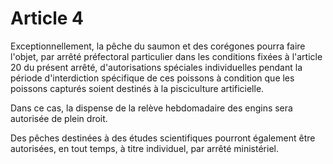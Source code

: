 # Article 4

Exceptionnellement, la pêche du saumon et des corégones pourra faire l'objet, par arrêté préfectoral particulier dans les conditions fixées à l'article 20 du présent arrêté, d'autorisations spéciales individuelles pendant la période d'interdiction spécifique de ces poissons à condition que les poissons capturés soient destinés à la pisciculture artificielle.

Dans ce cas, la dispense de la relève hebdomadaire des engins sera autorisée de plein droit.

Des pêches destinées à des études scientifiques pourront également être autorisées, en tout temps, à titre individuel, par arrêté ministériel.
